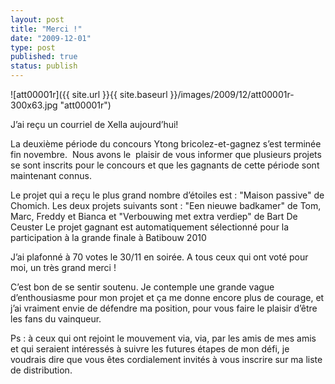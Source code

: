 ```yaml
---
layout: post
title: "Merci !"
date: "2009-12-01"
type: post
published: true
status: publish
---
```


![att00001r]({{ site.url }}{{ site.baseurl }}/images/2009/12/att00001r-300x63.jpg "att00001r")

J’ai reçu un courriel de Xella aujourd’hui!

La deuxième période du concours Ytong bricolez-et-gagnez s’est terminée fin novembre.  Nous avons le  plaisir de vous informer que plusieurs projets se sont inscrits pour le concours et que les gagnants de cette période sont maintenant connus.

Le projet qui a reçu le plus grand nombre d’étoiles est : "Maison passive" de Chomich. Les deux projets suivants sont : "Een nieuwe badkamer" de Tom, Marc, Freddy et Bianca et "Verbouwing met extra verdiep" de Bart De Ceuster Le projet gagnant est automatiquement sélectionné pour la participation à la grande finale à Batibouw 2010

 

 J’ai plafonné à 70 votes le 30/11 en soirée. A tous ceux qui ont voté pour moi, un très grand merci !

C’est bon de se sentir soutenu. Je contemple une grande vague d’enthousiasme pour mon projet et ça me donne encore plus de courage, et j’ai vraiment envie de défendre ma position, pour vous faire le plaisir d’être les fans du vainqueur.

Ps : à ceux qui ont rejoint le mouvement via, via, par les amis de mes amis et qui seraient intéressés à suivre les futures étapes de mon défi, je voudrais dire que vous êtes cordialement invités à vous inscrire sur ma liste de distribution.
